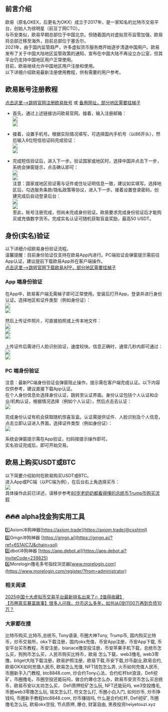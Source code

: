 ## 前言介绍  
欧易（原名OKEX，后更名为OKX）成立于2017年，是一家知名的比特币交易平台，创始人为徐明星（前豆丁网CTO）。  
与币安类似，欧易早期总部位于中国北京。但随着国内对虚拟货币监管加强，欧易将总部迁移至海外，目前总部位于塞舌尔。  
2021年，由于国内监管趋严，许多虚拟货币服务商开始逐步清退中国用户。欧易发布了关于中国大陆地区监管政策的通知，宣布在中国大陆不再设立办公室，但其平台仍支持中国地区用户正常使用。  
目前，欧易继续允许中国地区用户注册和使用。  
以下详细介绍欧易最新注册使用教程，供有需要的用户参考。  

## 欧易账号注册教程  
[点击这里–>跳转官网注册欧易账号](https://www.chouyi.world/zh-hans/join/18639032) 或 [备用网址，部分地区需要挂梯子](https://www.okx.com/zh-hans/join/74873351)  

- 首先，通过上述链接访问欧易官网。接着，输入注册邮箱：  
[![](https://ac63e02.webp.li/okx2.jpg)](https://btc8848.com/top-10-exchanges)  
[![](https://ac63e02.webp.li/okx3.jpg)](https://btc8848.com/top-10-exchanges)  

- 接着，设置手机号。根据实际情况填写，可选择国内手机号（以86开头），然后输入6位短信验证码完成验证：  
[![](https://ac63e02.webp.li/okx4.jpg)](https://btc8848.com/top-10-exchanges)  
[![](https://ac63e02.webp.li/okx5.jpg)](https://btc8848.com/top-10-exchanges)  

- 完成短信验证后，进入下一步。验证国家或地区时，选择中国并点击下一步，系统会弹窗提示，点击确认即可：  
[![](https://ac63e02.webp.li/okx6.jpg)](https://btc8848.com/top-10-exchanges)  
[![](https://ac63e02.webp.li/okx7.jpg)](https://btc8848.com/top-10-exchanges)  
注意：国家或地区验证需与证件或住址证明信息一致，建议如实填写。选择地区后，勾选服务条款/隐私政策等协议，进入下一步。接着设置登录密码，创建完成后自动登录后台：  
[![](https://ac63e02.webp.li/okx8.jpg)](https://btc8848.com/top-10-exchanges)  
[![](https://ac63e02.webp.li/okx9.jpg)](https://btc8848.com/top-10-exchanges)  
至此，账号注册完成，但尚未完成身份验证。欧易要求完成身份验证后才能购买或充值数字货币。完成实名认证可随机获取盲盒奖励，最高50 USDT。  

## 身份(实名)验证  
以下详细介绍欧易身份验证流程。  
温馨提醒：目前身份验证仅支持在欧易App内进行。PC端验证会弹窗提示需前往App认证，建议提前下载欧易App并在客户端操作。  
[点击这里–>跳转官网下载欧易APP，部分地区需要挂梯子](https://www.okx.com/cn/download)  

### App 端身份验证  
在App中，欧易客户端无需梯子即可正常使用。安装后打开App，登录并进行身份认证。选择地区和证件类型（例如身份证）：  
[![](https://ac63e02.webp.li/okx_app1.jpg)](https://btc8848.com/top-10-exchanges)  
[![](https://ac63e02.webp.li/okx_app2.jpg)](https://btc8848.com/top-10-exchanges)  

然后上传证件照片，可直接拍照或上传本地文件：  
[![](https://ac63e02.webp.li/okx_app3.jpg)](https://btc8848.com/top-10-exchanges)  
[![](https://ac63e02.webp.li/okx_app4.jpg)](https://btc8848.com/top-10-exchanges)  
[![](https://ac63e02.webp.li/okx_app5.jpg)](https://btc8848.com/top-10-exchanges)  

上传证件后需进行人脸识别验证，速度较快。信息正确时，通常几秒内即可通过：  
[![](https://ac63e02.webp.li/okx_app6.jpg)](https://btc8848.com/top-10-exchanges)  
[![](https://ac63e02.webp.li/okx_app7.jpg)](https://btc8848.com/top-10-exchanges)  

### PC 端身份验证  
注意：最新PC端身份验证会弹窗阻止操作，提示需在客户端完成认证。以下内容仅供参考，建议直接下载App认证。  
在个人身份信息处选择身份认证，跳转至认证界面。身份认证包括个人认证和企业/机构认证，根据情况选择（例如个人认证），然后点击去认证：  
[![](https://ac63e02.webp.li/okx10.jpg)](https://btc8848.com/top-10-exchanges)  

完成身份认证有机会获取随机惊喜盲盒。认证需提供证件、人脸识别及个人信息，点击立即认证进入界面。选择证件类型（例如身份证）：  
[![](https://ac63e02.webp.li/okx12.jpg)](https://btc8848.com/top-10-exchanges)  

系统会弹窗提示需在App验证，扫码按提示操作即可。  
实名验证完成后，即可开始交易。  

## 欧易上购买USDT或BTC  
以下简要介绍如何在欧易购买USDT或BTC。  
进入App或PC端（以PC端为例），在后台右上角选择买币：  
[![](https://ac63e02.webp.li/okx14.jpg)](https://btc8848.com/top-10-exchanges)  
具体操作此前已详述，请移步参考[80岁老奶奶都看得懂的总统币Trump币购买流程](https://heiyetouzi.xyz/ouyi-trump/)  

## 🔥🔥🔥 alpha找金狗实用工具  
1️⃣Axiom冲狗神器[https://axiom.trade](https://axiom.trade/@csshtml)  
2️⃣Gmgn冲狗神器 [https://gmgn.ai](https://gmgn.ai/?ref=6S1AIC7J&chain=sol)  
3️⃣dbot冲狗神器 [https://app.debot.ai](https://app.debot.ai?inviteCode=239825)  
4️⃣Morelogin撸毛多号指纹浏览器[www.morelogin.com](https://www.morelogin.com/register/?from=administrator)  

### 相关阅读  
[2025中国十大虚拟币交易平台最新排名出来了🔥【值得收藏】](https://btc8848.com/top-10-exchanges/)  
[【币圈真实暴富故事】很多人问我，炒币这么多年，如何从0到1100万再到负债10万？](https://heiyetouzi.xyz/biquanstory001/)  

### 大家都在搜  
比特币购买,比特币,总统币, Tony语录, 币圈大神Tony, Trump币, 国内购买比特币，炒币交易所，okx下载注册，国内okx充值，币安App注册，币安App下载, 币安平台买币教程，币安注册，bianace撸空投注册，币安苹果手机下载，总统币怎么买，狗狗币怎么买，人民币购买比特币，欧易 怎么下载，web3撸毛, web3零撸，bitget大陆下载注册，欧易护照注册，欧易下载,币安下载,炒币副业,欧易合约, 欧易OKX如何充值人民币, 欧易怎么充值, NFT钱包怎么弄, 火币如何充值人民币, 币圈新手入门教程, btc8848.com, 炒合约Tony心法，合约杠杆bit浪浪，Defi挖矿，币圈撸毛，币圈空投还能玩吗，做合约爆仓怎么办，欧易币安货币怎么买总统币，欧易币安以太坊怎么买， Defi质押挖矿怎么玩, NFT还能玩吗, we3空投撸毛, 币圈web3零撸怎么玩, 铭文怎么打, 符文怎么打, 币圈小白入门, 如何炒币, 炒币挣钱吗, 币圈新手教程btc8848.com, 炒币赚钱吗, 什么是合约杠杆, Defi挖矿, 币圈撸毛怎么玩, 欧易okx空投, 节点质押, 爆仓, 财富自由, 黑夜投资heiyetouzi.xyz